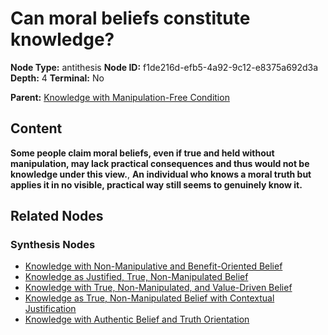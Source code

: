# Can moral beliefs constitute knowledge?

**Node Type:** antithesis
**Node ID:** f1de216d-efb5-4a92-9c12-e8375a692d3a
**Depth:** 4
**Terminal:** No

**Parent:** [Knowledge with Manipulation-Free Condition](knowledge-with-manipulation-free-condition-synthesis-bcd7bd33-8420-4eaa-ac0f-c4dccae9b1ba.md)

## Content

**Some people claim moral beliefs, even if true and held without manipulation, may lack practical consequences and thus would not be knowledge under this view.**, **An individual who knows a moral truth but applies it in no visible, practical way still seems to genuinely know it.**

## Related Nodes

### Synthesis Nodes

- [Knowledge with Non-Manipulative and Benefit-Oriented Belief](knowledge-with-non-manipulative-and-benefit-oriented-belief-synthesis-51959cb2-6ae4-45fd-8a2d-c427fa584248.md)
- [Knowledge as Justified, True, Non-Manipulated Belief](knowledge-as-justified-true-non-manipulated-belief-synthesis-e369d9f1-9fac-4980-96cc-f4b22e7b3e57.md)
- [Knowledge with True, Non-Manipulated, and Value-Driven Belief](knowledge-with-true-non-manipulated-and-value-driven-belief-synthesis-09e743c4-c1c4-46fe-a9f1-a5ba356e3d77.md)
- [Knowledge as True, Non-Manipulated Belief with Contextual Justification](knowledge-as-true-non-manipulated-belief-with-contextual-justification-synthesis-cdc7c101-7fbf-4fb4-91e0-752ec557e5db.md)
- [Knowledge with Authentic Belief and Truth Orientation](knowledge-with-authentic-belief-and-truth-orientation-synthesis-e6d6b016-5dad-4422-91ad-6bc5652f9dd5.md)
